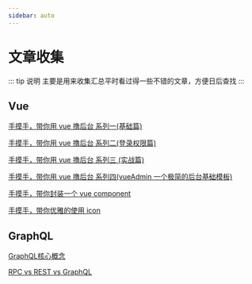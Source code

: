 ```yaml
---
sidebar: auto
---
```

# 文章收集
::: tip 说明
主要是用来收集汇总平时看过得一些不错的文章，方便日后查找
:::

## Vue
[手摸手，带你用 vue 撸后台 系列一(基础篇)](https://juejin.im/post/59097cd7a22b9d0065fb61d2)

[手摸手，带你用 vue 撸后台 系列二(登录权限篇)](https://juejin.im/post/591aa14f570c35006961acac)

[手摸手，带你用 vue 撸后台 系列三 (实战篇)](https://juejin.im/post/593121aa0ce4630057f70d35)

[手摸手，带你用 vue 撸后台 系列四(vueAdmin 一个极简的后台基础模板)](https://juejin.im/post/595b4d776fb9a06bbe7dba56)

[手摸手，带你封装一个 vue component](https://segmentfault.com/a/1190000009090836)

[手摸手，带你优雅的使用 icon](https://juejin.im/post/59bb864b5188257e7a427c09)


## GraphQL
[GraphQL核心概念](https://segmentfault.com/a/1190000014131950)

[RPC vs REST vs GraphQL](https://segmentfault.com/a/1190000013961872)
